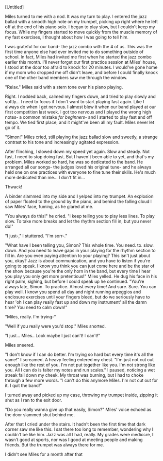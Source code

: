 \[Untitled]

  
Miles turned to me with a nod. It was my turn to play. I entered the jazz ballad with a smooth high note on my trumpet, picking up right where he left off at the end of his piano solo. I began to play slow, but I couldn't keep my focus. While my fingers started to move quickly from the muscle memory of my fast exercises, I thought about how I was going to tell him.

I was grateful for our band- the jazz combo with the 4 of us. This was the first time anyone else had ever invited me to do something outside of school. In fact, Miles had invited me first when he started the jazz combo earlier this month. I'll never forget our first practice session at Miles' house, I stood at the door too afraid to knock for 20 minutes. I would've gone home if my mom who dropped me off didn't leave, and before I could finally knock one of the other band members saw me through the window.

"Relax." Miles said with a stern tone over his piano playing.

Right. I nodded back, calmed my fingers down, and tried to play slowly and softly... I need to focus if I don't want to start playing fast again. Like I always do when I get nervous. I almost blew it when our band played at our first competition last week. I got too nervous and I played the wrong high notes- a common mistake *for beginners*- and I started to play fast and off tempo. We tied first place, and it might've been all my fault. Miles never let go of it.

"Simon!" Miles cried, still playing the jazz ballad slow and sweetly, a strange contrast to his tone and increasingly agitated expression.

After flinching, I slowed down my speed yet again. Slow and steady. Not fast. I need to stop doing fast. But I haven't been able to yet, and that's my problem. Miles worked so hard, he was so dedicated to the band. He arranged all our songs- the judges loved his original tune- and he always held one on one practices with everyone to fine tune their skills. He's much more dedicated than me... I don't fit in...

Thwack!

A binder slammed into my side and I yelped into my trumpet. An explosion of paper floated to the ground by the piano, and behind the falling cloud I saw Miles' face, fuming, as he glared at me.

"You always do this!" he cried. "I keep telling you to play less lines. To play slow. To take more breaks and let the rhythm section fill in, but you never do!"

"I just-," I stuttered. "I'm sorr-."

"What have I been telling you, Simon? This whole time. You need. to. slow. down. And you need to leave gaps in your playing for the rhythm section to fill in. Are you even paying attention to your playing? This isn't just about you, okay? Jazz is about communication, and you have to listen if you're going to speak. I know you think you can just come here and be the star of the show because you're the only horn in the band, but every time I hear you play you only get more pretentious!" Miles yelled. He dug his face in his right palm, sighing, but before I could speak up he continued. "You're always late, Simon. To practice. Almost every time! And sure. Sure. You can play well. I know you spend all day and night running arpeggios and enclosure exercises until your fingers bleed, but do we seriously have to hear 'oh I can play really fast up and down my instrument' all the damn time? You need to calm down!"

"Miles, really. I'm trying-"

"Well if you really were you'd stop." Miles snorted.

"I just... Miles.. Look maybe I just can't! I can't!"

Miles sneered.

"I don't know if I can do better. I'm trying so hard but every time it's all the same!" I screamed. A heavy feeling entered my chest. "I'm just not cut out enough like the rest of you. I'm not put together like you. I'm not strong like you. All I can do is falter my notes and run scales." I paused, noticing a wet streak fall down my cheek. My throat was burning, but I had to choke through a few more words. "I can't do this anymore Miles. I'm not cut out for it. I quit the band!"

I turned away and picked up my case, throwing my trumpet inside, zipping it shut as I ran to the exit door.

"Do you really wanna give up that easily, Simon?" Miles' voice echoed as the door slammed shut behind me.

After that I cried under the stairs. It hadn't been the first time that dark corner saw me like this. I sat there too long to remember, wondering why I couldn't be like him. Jazz was all I had, really. My grades were mediocre, I wasn't good at sports, nor was I good at meeting people and making friends. But the trumpet was always there for me.

I didn't see Miles for a month after that